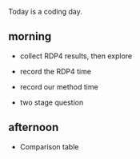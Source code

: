 Today is a coding day. 

## morning
- collect RDP4 results, then explore

- record the RDP4 time 
- record our method time

- two stage question


## afternoon
- Comparison table



